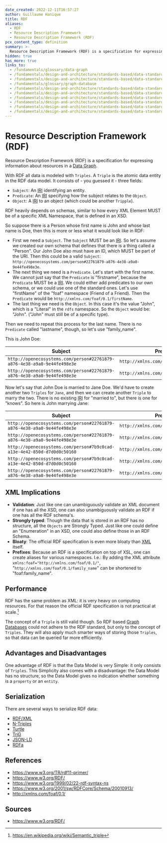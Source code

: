 ```yaml
---
date_created: 2022-12-11T16:57:27
author: Guillaume Hanique
title: RDF
aliases:
  - RDF
  - Resource Description Framework
  - Resource Description Framework (RDF)
pcx_content_type: definition
summary: >-
  Resource Description Framework (RDF) is a specification for expressing information about resources in a [Data Graph](/fundamentals/glossary/data-graph).
hidden: true
has_more: true
links_to:
  - /fundamentals/glossary/data-graph
  - /fundamentals/design-and-architecture/standards-based/data-standards/iri
  - /fundamentals/design-and-architecture/standards-based/data-standards/xml
  - /fundamentals/glossary/graph-database
  - /fundamentals/design-and-architecture/standards-based/data-standards/rdf-xml
  - /fundamentals/design-and-architecture/standards-based/data-standards/n-triples
  - /fundamentals/design-and-architecture/standards-based/data-standards/turtle
  - /fundamentals/design-and-architecture/standards-based/data-standards/trig
  - /fundamentals/design-and-architecture/standards-based/data-standards/json-ld
  - /fundamentals/design-and-architecture/standards-based/data-standards/rdfa
---
```


# Resource Description Framework (RDF)

Resource Description Framework (RDF) is a specification for expressing information about resources in a [Data Graph](/fundamentals/glossary/data-graph).

With RDF all data is modeled with `Triples`. A `Triple` is the atomic data entity in the RDF data model. It consists of - you guessed it - three fields:

- `Subject`: An [IRI](/fundamentals/design-and-architecture/standards-based/data-standards/iri) identifying an entity.
- `Predicate`: An [IRI](/fundamentals/design-and-architecture/standards-based/data-standards/iri) specifying how the subject relates to the `Object`.
- `Object`: A [IRI](/fundamentals/design-and-architecture/standards-based/data-standards/iri) to an object (which could be another `Tripple`).

RDF heavily depends on schemas, similar to how every XML Element MUST be of a specific XML Namespace, that is defined in an XSD.

So suppose there is a Person whose first name is John and whose last name is Doe, then this is more or less what it would look like in RDF:

- First we need a `Subject`. The `Subject` MUST be an [IRI](/fundamentals/design-and-architecture/standards-based/data-standards/iri). So let's assume we created our own schema that defines that there is a thing called a "Person". Our John Doe also must have an ID, which MUST be part of the URI. Then this could be a valid `Subject`: `http://openecosystems.com/person#22761879-a876-4e38-a9a0-9e44fe498e3e`.
- The next thing we need is a `Predicate`. Let's start with the first name. We cannot just say that the `Predicate` is "firstname", because the `Predicate` MUST be a [IRI](/fundamentals/design-and-architecture/standards-based/data-standards/iri). We could either add predicates to our own schema, or we could use one of the standard ones. Let's use "firstName" of the "foaf" namespace (Friend of a Friend). Then the `Predicate` would be `http://xmlns.com/foaf/0.1/firstName`.
- The last thing we need is the `Object`. In this case it's the value "John", which is a "Literal" in the `rdfs` namespace. So the `Object` would be: "John". ("John" must still be of a specific type).

Then we need to repeat this process for the last name. There is no `Predicate` called "lastname", though, so let's use "family_name".

This is John Doe:

| Subject                                                                 | Predicate                               | Object |
| ----------------------------------------------------------------------- | --------------------------------------- | ------ |
| `http://openecosystems.com/person#22761879-a876-4e38-a9a0-9e44fe498e3e` | `http://xmlns.com/foaf/0.1/firstName`   | John   |
| `http://openecosystems.com/person#22761879-a876-4e38-a9a0-9e44fe498e3e` | `http://xmlns.com/foaf/0.1/family_name` | Doe    |

Now let's say that John Doe is married to Jane Doe. We'd have to create another two `Triples` for `Jane`, and then we can create another `Triple` to marry the two. There is no existing [IRI](/fundamentals/design-and-architecture/standards-based/data-standards/iri) for "married to", but there is one for "knows". So here is John marrying Jane:

| Subject                                                                 | Predicate                               | Object                                                                  |
| ----------------------------------------------------------------------- | --------------------------------------- | ----------------------------------------------------------------------- |
| `http://openecosystems.com/person#22761879-a876-4e38-a9a0-9e44fe498e3e` | `http://xmlns.com/foaf/0.1/firstName`   | John                                                                    |
| `http://openecosystems.com/person#22761879-a876-4e38-a9a0-9e44fe498e3e` | `http://xmlns.com/foaf/0.1/family_name` | Doe                                                                     |
| `http://openecosystems.com/person#7b9c0cad-a13e-4e42-850d-d7d0d0c50160` | `http://xmlns.com/foaf/0.1/firstName`   | Jane                                                                    |
| `http://openecosystems.com/person#7b9c0cad-a13e-4e42-850d-d7d0d0c50160` | `http://xmlns.com/foaf/0.1/family_name` | Doe                                                                     |
| `http://openecosystems.com/person#22761879-a876-4e38-a9a0-9e44fe498e3e` | `http://xmlns.com/foaf/0.1/knows`       | `http://openecosystems.com/person#22761879-a876-4e38-a9a0-9e44fe498e3e` |

## XML Implications

- **Validation**: Just like one can unambiguously validate an XML document if one has all the XSD, one can also unambiguously validate an RDF if one has all the RDF schema's.
- **Strongly typed**: Though the data that is stored in an RDF has no structure, all the `Objects` are Strongly Typed. Just like one could define an "Enumeration" in an XSD, one could also define those in an RDF Schema.
- **Bloaty**: The official RDF specification is even more bloaty than [XML](/fundamentals/design-and-architecture/standards-based/data-standards/xml) itself.
- **Prefixes**: Because an RDF is a specification on top of XSL, one can create aliases for various namespaces. I.e.: By adding the XML attribute `xmlns:foaf="http://xmlns.com/foaf/0.1/"`, "`http://xmlns.com/foaf/0.1/family_name`" can be shortened to "foaf:family_name".

## Performance

RDF has the same problem as XML: it is very heavy on computing resources. For that reason the official RDF specification is not practical at scale.[^1]

The concept of a `Triple` is still valid though. So RDF based [Graph Databases](/fundamentals/glossary/graph-database) could not adhere to the RDF standard, but only to the concept of `Triples`. They will also apply much smarter ways of storing those `Triples`, so that data can be queried far more efficiently.

## Advantages and Disadvantages

One advantage of RDF is that the Data Model is very Simple: it only consists of `Triples`. This Simplicity also comes with a disadvantage: the Data Model has no structure, so the Data Model gives no indication whether something is a `property` or an `entity`.

## Serialization

There are several ways to serialize RDF data:

- [RDF/XML](/fundamentals/design-and-architecture/standards-based/data-standards/rdf-xml)
- [N-Triples](/fundamentals/design-and-architecture/standards-based/data-standards/n-triples)
- [Turtle](/fundamentals/design-and-architecture/standards-based/data-standards/turtle)
- [TriG](/fundamentals/design-and-architecture/standards-based/data-standards/trig)
- [JSON-LD](/fundamentals/design-and-architecture/standards-based/data-standards/json-ld)
- [RDFa](/fundamentals/design-and-architecture/standards-based/data-standards/rdfa)

## References

- https://www.w3.org/TR/rdf11-primer/
- https://www.w3.org/RDF/
- https://www.w3.org/1999/02/22-rdf-syntax-ns
- https://www.w3.org/2001/sw/RDFCore/Schema/20010913/
- http://xmlns.com/foaf/0.1/

[^1]: https://en.wikipedia.org/wiki/Semantic_triple

## Sources

- https://www.w3.org/RDF/
